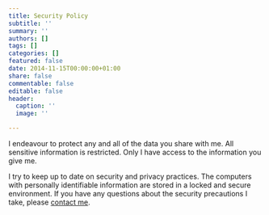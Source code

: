 ```yaml
---
title: Security Policy
subtitle: ''
summary: ''
authors: []
tags: []
categories: []
featured: false
date: 2014-11-15T00:00:00+01:00
share: false
commentable: false
editable: false
header:
  caption: ''
  image: ''

---
```

I endeavour to protect any and all of the data you share with me. All sensitive information is restricted. Only I have access to the information you give me.

I try to keep up to date on security and privacy practices. The computers with personally
identifiable information are stored in a locked and secure environment. If you have any
questions about the security precautions I take, please [contact me](/#contact).